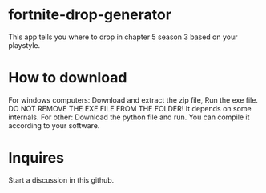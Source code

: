 # fortnite-drop-generator
This app tells you where to drop in chapter 5 season 3 based on your playstyle.
# How to download
For windows computers:
Download and extract the zip file,
Run the exe file. DO NOT REMOVE THE EXE FILE FROM THE FOLDER! It depends on some internals.
For other:
Download the python file and run. You can compile it according to your software.
# Inquires
Start a discussion in this github.

